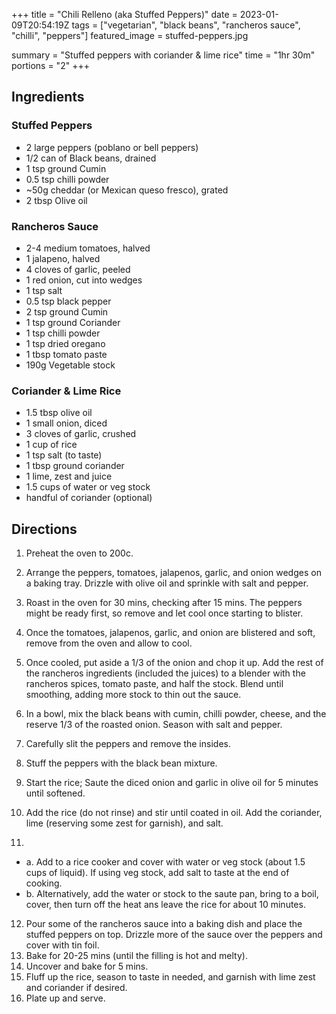 +++
title = "Chili Relleno (aka Stuffed Peppers)"
date = 2023-01-09T20:54:19Z
tags = ["vegetarian", "black beans", "rancheros  sauce", "chilli", "peppers"]
featured_image = stuffed-peppers.jpg 
<!-- ![alt text](PXL_20240506_122804070.jpg) -->
summary = "Stuffed peppers with coriander & lime rice"
time = "1hr 30m"
portions = "2"
+++

## Ingredients
### Stuffed Peppers
- 2 large peppers (poblano or bell peppers)
- 1/2 can of Black beans, drained
- 1 tsp ground Cumin
- 0.5 tsp chilli powder
- ~50g cheddar (or Mexican queso fresco), grated
- 2 tbsp Olive oil

### Rancheros Sauce
- 2-4 medium tomatoes, halved
- 1 jalapeno, halved
- 4 cloves of garlic, peeled
- 1 red onion, cut into wedges
- 1 tsp salt
- 0.5 tsp black pepper
- 2 tsp ground Cumin
- 1 tsp ground Coriander
- 1 tsp chilli powder 
- 1 tsp dried oregano
- 1 tbsp tomato paste
- 190g Vegetable stock

### Coriander & Lime Rice
- 1.5 tbsp olive oil
- 1 small onion, diced
- 3 cloves of garlic, crushed
- 1 cup of rice
- 1 tsp salt (to taste)
- 1 tbsp ground coriander
- 1 lime, zest and juice
- 1.5 cups of water or veg stock
- handful of coriander (optional)

## Directions
1. Preheat the oven to 200c.
2. Arrange the peppers, tomatoes, jalapenos, garlic, and onion wedges on a baking tray. Drizzle with olive oil and sprinkle with salt and pepper. 
3. Roast in the oven for 30 mins, checking after 15 mins. The peppers might be ready first, so remove and let cool once starting to blister.
4. Once the tomatoes, jalapenos, garlic, and onion are blistered and soft, remove from the oven and allow to cool.
5. Once cooled, put aside a 1/3 of the onion and chop it up. Add the rest of the rancheros ingredients (included the juices) to a blender with the rancheros spices, tomato paste, and half the stock. Blend until smoothing, adding more stock to thin out the sauce.
6. In a bowl, mix the black beans with cumin, chilli powder, cheese, and the reserve 1/3 of the roasted onion. Season with salt and pepper. 
7. Carefully slit the peppers and remove the insides.
8. Stuff the peppers with the black bean mixture.

9. Start the rice; Saute the diced onion and garlic in olive oil for 5 minutes until softened. 
10. Add the rice (do not rinse) and stir until coated in oil. Add the coriander, lime (reserving some zest for garnish), and salt.
11. 
- a. Add to a rice cooker and cover with water or veg stock (about 1.5 cups of liquid). If using veg stock, add salt to taste at the end of cooking.
- b. Alternatively, add the water or stock to the saute pan, bring to a boil, cover, then turn off the heat ans leave the rice for about 10 minutes.  

12. Pour some of the rancheros sauce into a baking dish and place the stuffed peppers on top. Drizzle more of the sauce over the peppers and cover with tin foil.
13. Bake for 20-25 mins (until the filling is hot and melty).
14. Uncover and bake for 5 mins.
15. Fluff up the rice, season to taste in needed, and garnish with lime zest and coriander if desired.
16. Plate up and serve.